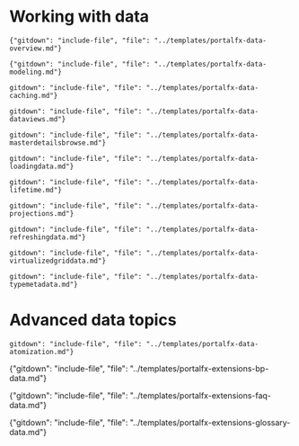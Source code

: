 
# Working with data

    {"gitdown": "include-file", "file": "../templates/portalfx-data-overview.md"}

    {"gitdown": "include-file", "file": "../templates/portalfx-data-modeling.md"}

    gitdown": "include-file", "file": "../templates/portalfx-data-caching.md"}

    gitdown": "include-file", "file": "../templates/portalfx-data-dataviews.md"}


<!-- TODO:  Determine whether this is the sample that is causing the npm run docs build to blow up. -->

    gitdown": "include-file", "file": "../templates/portalfx-data-masterdetailsbrowse.md"}

<!-- TODO:  Determine whether this is the sample that is causing the npm run docs build to blow up. -->

    gitdown": "include-file", "file": "../templates/portalfx-data-loadingdata.md"}

<!-- TODO:  Determine whether this is the sample that is causing the npm run docs build to blow up. -->

    gitdown": "include-file", "file": "../templates/portalfx-data-lifetime.md"}

<!-- TODO:  Determine whether this is the sample that is causing the npm run docs build to blow up. -->

    gitdown": "include-file", "file": "../templates/portalfx-data-projections.md"}

<!-- TODO:  Determine whether this is the sample that is causing the npm run docs build to blow up. -->
  
    gitdown": "include-file", "file": "../templates/portalfx-data-refreshingdata.md"}

<!-- TODO:  Determine whether this is the sample that is causing the npm run docs build to blow up. -->

    gitdown": "include-file", "file": "../templates/portalfx-data-virtualizedgriddata.md"}

<!-- TODO:  Determine whether this is the sample that is causing the npm run docs build to blow up. -->

    gitdown": "include-file", "file": "../templates/portalfx-data-typemetadata.md"}

# Advanced data topics

<!-- TODO:  Determine whether this is the sample that is causing the npm run docs build to blow up. -->

    gitdown": "include-file", "file": "../templates/portalfx-data-atomization.md"}

   {"gitdown": "include-file", "file": "../templates/portalfx-extensions-bp-data.md"}

   {"gitdown": "include-file", "file": "../templates/portalfx-extensions-faq-data.md"}
   
   {"gitdown": "include-file", "file": "../templates/portalfx-extensions-glossary-data.md"}